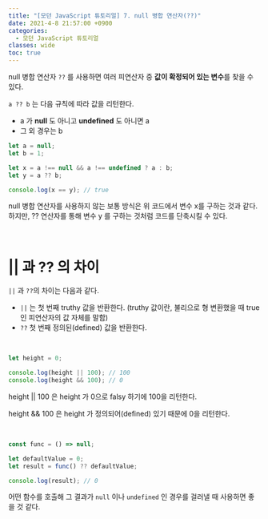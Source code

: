 ```yaml
---
title: "[모던 JavaScript 튜토리얼] 7. null 병합 연산자(??)"
date: 2021-4-8 21:57:00 +0900
categories:
  - 모던 JavaScript 튜토리얼
classes: wide
toc: true
---
```


null 병합 연산자 `??` 를 사용하면 여러 피연산자 중 **값이 확정되어 있는 변수**를 찾을 수 있다.

`a ?? b` 는 다음 규칙에 따라 값을 리턴한다.

- a 가 **null** 도 아니고 **undefined** 도 아니면 a
- 그 외 경우는 b

```jsx
let a = null;
let b = 1;

let x = a !== null && a !== undefined ? a : b;
let y = a ?? b;

console.log(x == y); // true
```

null 병합 연산자를 사용하지 않는 보통 방식은 위 코드에서 변수 x를 구하는 것과 같다. 하지만, ?? 연산자를 통해 변수 y 를 구하는 것처럼 코드를 단축시킬 수 있다.

<br>

# || 과 ?? 의 차이

`||` 과 `??`의 차이는 다음과 같다.

- `||` 는 첫 번째 truthy 값을 반환한다. (truthy 값이란, 불리으로 형 변환했을 때 true 인 피연산자의 값 자체를 말함)
- `??` 첫 번째 정의된(defined) 값을 반환한다.

<br>

```jsx
let height = 0;

console.log(height || 100); // 100
console.log(height && 100); // 0
```

height \|\| 100 은 height 가 0으로 falsy 하기에 100을 리턴한다.

height && 100 은 height 가 정의되어(defined) 있기 때문에 0을 리턴한다.

<br>

```jsx
const func = () => null;

let defaultValue = 0;
let result = func() ?? defaultValue;

console.log(result); // 0
```

어떤 함수를 호출해 그 결과가 `null` 이나 `undefined` 인 경우를 걸러낼 때 사용하면 좋을 것 같다.
